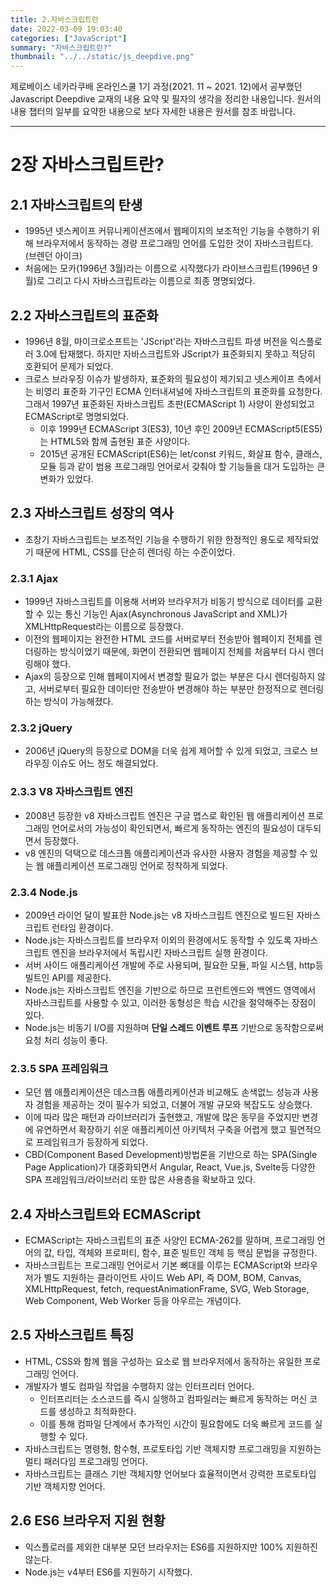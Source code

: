 ```yaml
---
title: 2.자바스크립트란
date: 2022-03-09 19:03:40
categories: ["JavaScript"]
summary: "자바스크립트란?"
thumbnail: "../../static/js_deepdive.png"
---
```


제로베이스 네카라쿠배 온라인스쿨 1기 과정(2021. 11 ~ 2021. 12)에서 공부했던 Javascript Deepdive 교재의 내용 요약 및 필자의 생각을 정리한 내용입니다. 원서의 내용 챕터의 일부를 요약한 내용으로 보다 자세한 내용은 원서를 참조 바랍니다.

---

# 2장 자바스크립트란?

## 2.1 자바스크립트의 탄생

- 1995년 넷스케이프 커뮤니케이션즈에서 웹페이지의 보조적인 기능을 수행하기 위해 브라우저에서 동작하는 경량 프로그래밍 언어를 도입한 것이 자바스크립트다. (브렌던 아이크)
- 처음에는 모카(1996년 3월)라는 이름으로 시작했다가 라이브스크립트(1996년 9월)로 그리고 다시 자바스크립트라는 이름으로 최종 명명되었다.

## 2.2 자바스크립트의 표준화

- 1996년 8월, 마이크로소프트는 'JScript'라는 자바스크립트 파생 버전을 익스플로러 3.0에 탑재했다. 하지만 자바스크립트와 JScript가 표준화되지 못하고 적당히 호환되어 문제가 되었다.
- 크로스 브라우징 이슈가 발생하자, 표준화의 필요성이 제기되고 넷스케이프 측에서는 비영리 표준화 기구인 ECMA 인터내셔널에 자바스크립트의 표준화를 요청한다. 그래서 1997년 표준화된 자바스크립트 초판(ECMAScript 1) 사양이 완성되었고 ECMAScript로 명명되었다.
  - 이후 1999년 ECMAScript 3(ES3), 10년 후인 2009년 ECMAScript5(ES5)는 HTML5와 함께 출현된 표준 사양이다.
  - 2015년 공개된 ECMAScript(ES6)는 let/const 키워드, 화살표 함수, 클래스, 모듈 등과 같이 범용 프로그래밍 언어로서 갖춰야 할 기능들을 대거 도입하는 큰 변화가 있었다.

## 2.3 자바스크립트 성장의 역사

- 초창기 자바스크립트는 보조적인 기능을 수행하기 위한 한정적인 용도로 제작되었기 때문에 HTML, CSS를 단순히 렌더링 하는 수준이었다.

### 2.3.1 Ajax

- 1999년 자바스크립트를 이용해 서버와 브라우저가 비동기 방식으로 데이터를 교환할 수 있는 통신 기능인 Ajax(Asynchronous JavaScript and XML)가 XMLHttpRequest라는 이름으로 등장했다.
- 이전의 웹페이지는 완전한 HTML 코드를 서버로부터 전송받아 웹페이지 전체를 렌더링하는 방식이었기 때문에, 화면이 전환되면 웹페이지 전체를 처음부터 다시 렌더링해야 했다.
- Ajax의 등장으로 인해 웹페이지에서 변경할 필요가 없는 부분은 다시 렌더링하지 않고, 서버로부터 필요한 데이터만 전송받아 변경해야 하는 부분만 한정적으로 렌더링하는 방식이 가능해졌다.

### 2.3.2 jQuery

- 2006년 jQuery의 등장으로 DOM을 더욱 쉽게 제어할 수 있게 되었고, 크로스 브라우징 이슈도 어느 정도 해결되었다.

### 2.3.3 V8 자바스크립트 엔진

- 2008년 등장한 v8 자바스크립트 엔진은 구글 맵스로 확인된 웹 애플리케이션 프로그래밍 언어로서의 가능성이 확인되면서, 빠르게 동작하는 엔진의 필요성이 대두되면서 등장했다.
- v8 엔진의 덕택으로 데스크톱 애플리케이션과 유사한 사용자 경험을 제공할 수 있는 웹 애플리케이션 프로그래밍 언어로 정착하게 되었다.

### 2.3.4 Node.js

- 2009년 라이언 달이 발표한 Node.js는 v8 자바스크립트 엔진으로 빌드된 자바스크립트 런타임 환경이다.
- Node.js는 자바스크립트를 브라우저 이외의 환경에서도 동작할 수 있도록 자바스크립트 엔진을 브라우저에서 독립시킨 자바스크립트 실행 환경이다.
- 서버 사이드 애플리케이션 개발에 주로 사용되며, 필요한 모듈, 파일 시스템, http등 빌트인 API를 제공한다.
- Node.js는 자바스크립트 엔진을 기반으로 하므로 프런트엔드와 백엔드 영역에서 자바스크립트를 사용할 수 있고, 이러한 동형성은 학습 시간을 절약해주는 장점이 있다.
- Node.js는 비동기 I/O를 지원하며 **단일 스레드 이벤트 루프** 기반으로 동작함으로써 요청 처리 성능이 좋다.

### 2.3.5 SPA 프레임워크

- 모던 웹 애플리케이션은 데스크톱 애플리케이션과 비교해도 손색없느 성능과 사용자 경험을 제공하는 것이 필수가 되었고, 더불어 개발 규모와 복잡도도 상승했다.
- 이에 따라 많은 패턴과 라이브러리가 출현했고, 개발에 많은 동무을 주었지만 변경에 유연하면서 확장하기 쉬운 애플리케이션 아키텍처 구축을 어렵게 했고 필연적으로 프레임워크가 등장하게 되었다.
- CBD(Component Based Development)방법론을 기반으로 하는 SPA(Single Page Application)가 대중화되면서 Angular, React, Vue.js, Svelte등 다양한 SPA 프레임워크/라이브러리 또한 많은 사용층을 확보하고 있다.

## 2.4 자바스크립트와 ECMAScript

- ECMAScript는 자바스크립트의 표준 사양인 ECMA-262를 말하며, 프로그래밍 언어의 값, 타입, 객체와 프로퍼티, 함수, 표준 빌트인 객체 등 핵심 문법을 규정한다.
- 자바스크립트는 프로그래밍 언어로서 기본 뼈대를 이루는 ECMAScript와 브라우저가 별도 지원하는 클라이언트 사이드 Web API, 즉 DOM, BOM, Canvas, XMLHttpRequest, fetch, requestAnimationFrame, SVG, Web Storage, Web Component, Web Worker 등을 아우르는 개념이다.

## 2.5 자바스크립트 특징

- HTML, CSS와 함께 웹을 구성하는 요소로 웹 브라우저에서 동작하는 유일한 프로그래밍 언어다.
- 개발자가 별도 컴파일 작업을 수행하지 않는 인터프리터 언어다.
  - 인터프리터는 소스코드를 즉시 실행하고 컴파일러는 빠르게 동작하는 머신 코드를 생성하고 최적화한다.
  - 이를 통해 컴파일 단계에서 추가적인 시간이 필요함에도 더욱 빠르게 코드를 실행할 수 있다.
- 자바스크립트는 명령형, 함수형, 프로토타입 기반 객체지향 프로그래밍을 지원하는 멀티 패러다임 프로그래밍 언어다.
- 자바스크립트는 클래스 기반 객체지향 언어보다 효율적이면서 강력한 프로토타입 기반 객체지향 언어다.

## 2.6 ES6 브라우저 지원 현황

- 익스플로러를 제외한 대부분 모던 브라우저는 ES6를 지원하지만 100% 지원하진 않는다.
- Node.js는 v4부터 ES6를 지원하기 시작했다.
